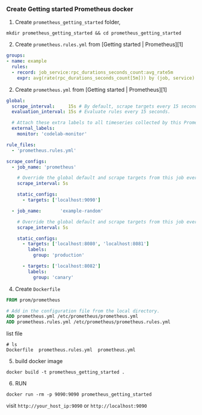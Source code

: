 ### Create Getting started Prometheus docker

1. Create `prometheus_getting_started` folder, 

```
mkdir prometheus_getting_started && cd prometheus_getting_started
```

2. Create `prometheus.rules.yml` from [Getting started | Prometheus][1]

```yml
groups:
- name: example
  rules:
  - record: job_service:rpc_durations_seconds_count:avg_rate5m
    expr: avg(rate(rpc_durations_seconds_count[5m])) by (job, service)
```

2. Create `prometheus.yml` from [Getting started | Prometheus][1]

```yml
global:
  scrape_interval:     15s # By default, scrape targets every 15 seconds.
  evaluation_interval: 15s # Evaluate rules every 15 seconds.

  # Attach these extra labels to all timeseries collected by this Prometheus instance.
  external_labels:
    monitor: 'codelab-monitor'

rule_files:
  - 'prometheus.rules.yml'

scrape_configs:
  - job_name: 'prometheus'

    # Override the global default and scrape targets from this job every 5 seconds.
    scrape_interval: 5s

    static_configs:
      - targets: ['localhost:9090']

  - job_name:       'example-random'

    # Override the global default and scrape targets from this job every 5 seconds.
    scrape_interval: 5s

    static_configs:
      - targets: ['localhost:8080', 'localhost:8081']
        labels:
          group: 'production'

      - targets: ['localhost:8082']
        labels:
          group: 'canary'
```

4. Create `Dockerfile`

```Dockerfile
FROM prom/prometheus

# Add in the configuration file from the local directory.
ADD prometheus.yml /etc/prometheus/prometheus.yml
ADD prometheus.rules.yml /etc/prometheus/prometheus.rules.yml
```

list file

```
# ls
Dockerfile  prometheus.rules.yml  prometheus.yml
```

5. build docker image

```
docker build -t prometheus_getting_started .
```

6. RUN

```
docker run -rm -p 9090:9090 prometheus_getting_started
```

visit `http://your_host_ip:9090` or `http://localhost:9090`
